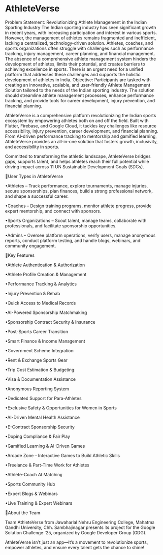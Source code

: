 <h1>AthleteVerse</h1>

Problem Statement:
 Revolutionizing Athlete Management in the Indian Sporting Industry
The Indian sporting industry has seen significant growth in recent years, with increasing participation and interest in various sports. However, the management of athletes remains fragmented and inefficient, lacking a centralized, technology-driven solution. Athletes, coaches, and sports organizations often struggle with challenges such as performance tracking, injury management, career planning, and financial management. The absence of a comprehensive athlete management system hinders the development of athletes, limits their potential, and creates barriers to achieving excellence in sports. There is an urgent need for a unified platform that addresses these challenges and supports the holistic development of athletes in India.
Objective:
Participants are tasked with creating an innovative, scalable, and user-friendly Athlete Management Solution tailored to the needs of the Indian sporting industry. The solution should streamline athlete management processes, enhance performance tracking, and provide tools for career development, injury prevention, and financial planning.


AthleteVerse is a comprehensive platform revolutionizing the Indian sports ecosystem by empowering athletes both on and off the field. Built with Flutter, Firebase, and Google Cloud, it tackles key challenges like resource accessibility, injury prevention, career development, and financial planning. From AI-driven performance tracking to mentorship and gamified learning, AthleteVerse provides an all-in-one solution that fosters growth, inclusivity, and accessibility in sports.

Committed to transforming the athletic landscape, AthleteVerse bridges gaps, supports talent, and helps athletes reach their full potential while driving impact across 11 UN Sustainable Development Goals (SDGs).

🔹User Types in AthleteVerse

•Athletes – Track performance, explore tournaments, manage injuries, secure sponsorships, plan finances, build a strong professional network, and shape a successful career.

•Coaches – Design training programs, monitor athlete progress, provide expert mentorship, and connect with sponsors.

•Sports Organizations – Scout talent, manage teams, collaborate with professionals, and facilitate sponsorship opportunities.

•Admins – Oversee platform operations, verify users, manage anonymous reports, conduct platform testing, and handle blogs, webinars, and community engagement.

🔹Key Features

•Athlete Authentication & Authorization

•Athlete Profile Creation & Management

•Performance Tracking & Analytics

•Injury Prevention & Rehab

•Quick Access to Medical Records

•AI-Powered Sponsorship Matchmaking

•Sponsorship Contract Security & Insurance

•Post-Sports Career Transition

•Smart Finance & Income Management

•Government Scheme Integration

•Rent & Exchange Sports Gear

•Trip Cost Estimation & Budgeting

•Visa & Documentation Assistance

•Anonymous Reporting System

•Dedicated Support for Para-Athletes

•Exclusive Safety & Opportunities for Women in Sports

•AI-Driven Mental Health Assistance

•E-Contract Sponsorship Security

•Doping Compliance & Fair Play

•Gamified Learning & AI-Driven Games

•Arcade Zone – Interactive Games to Build Athletic Skills

•Freelance & Part-Time Work for Athletes

•Athlete-Coach AI Matching

•Sports Community Hub

•Expert Blogs & Webinars

•Live Training & Expert Webinars

🔹About the Team

Team AthleteVerse from Jawaharlal Nehru Engineering College, Mahatma Gandhi University, Chh. Sambhajinagar presents its project for the Google Solution Challenge '25, organized by Google Developer Group (GDG).


AthleteVerse isn’t just an app—It’s a movement to revolutionize sports, empower athletes, and ensure every talent gets the chance to shine!
